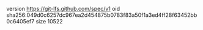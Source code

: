 version https://git-lfs.github.com/spec/v1
oid sha256:049d0c6257dc967ea2d454875b0783f83a50f1a3ed4ff28f63452bb0c6405ef7
size 10522
